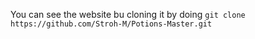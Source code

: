 You can see the website bu cloning it by doing ```git clone https://github.com/Stroh-M/Potions-Master.git```